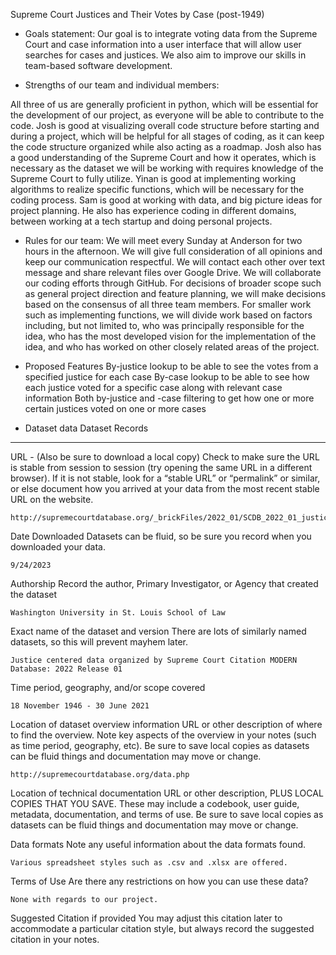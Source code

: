 ﻿Supreme Court Justices and Their Votes by Case (post-1949)






* Goals statement:
Our goal is to integrate voting data from the Supreme Court and case information into a user interface that will allow user searches for cases and justices. 
We also aim to improve our skills in team-based software development.






* Strengths of our team and individual members:


All three of us are generally proficient in python, which will be essential for the development of our project, as everyone will be able to contribute to the code. 
Josh is good at visualizing overall code structure before starting and during a project, which will be helpful for all stages of coding, 
as it can keep the code structure organized while also acting as a roadmap. 
Josh also has a good understanding of the Supreme Court and how it operates, which is necessary as the dataset we will be working with requires 
knowledge of the Supreme Court to fully utilize. 
Yinan is good at implementing working algorithms to realize specific functions, which will be necessary for the coding process. 
Sam is good at working with data, and big picture ideas for project planning. 
He also has experience coding in different domains, between working at a tech startup and doing personal projects.




* Rules for our team:
We will meet every Sunday at Anderson for two hours in the afternoon. 
We will give full consideration of all opinions and keep our communication respectful.
We will contact each other over text message and share relevant files over Google Drive.
We will collaborate our coding efforts through GitHub.
For decisions of broader scope such as general project direction and feature planning, we will make decisions based on the consensus of all three team members.
For smaller work such as implementing functions, we will divide work based on factors including, 
but not limited to, who was principally responsible for the idea, who has the most developed vision for the implementation of the idea, 
and who has worked on other closely related areas of the project.


* Proposed Features
By-justice lookup to be able to see the votes from a specified justice for each case
By-case lookup to be able to see how each justice voted for a specific case along with relevant case information
Both by-justice and -case filtering to get how one or more certain justices voted on one or more cases

* Dataset data
Dataset Records
________________






URL - (Also be sure to download a local copy)
Check to make sure the URL is stable from session to session (try opening the same URL in a different browser). If it is not stable, look for a “stable URL” or “permalink” or similar, or else document how you arrived at your data from the most recent stable URL on the website.


	http://supremecourtdatabase.org/_brickFiles/2022_01/SCDB_2022_01_justiceCentered_Citation.xlsx.zip




Date Downloaded
Datasets can be fluid, so be sure you record when you downloaded your data.


	9/24/2023


Authorship
Record the author, Primary Investigator, or Agency that created the dataset


	Washington University in St. Louis School of Law


Exact name of the dataset and version
There are lots of similarly named datasets, so this will prevent mayhem later.


	Justice centered data organized by Supreme Court Citation MODERN Database: 2022 Release 01




Time period, geography, and/or scope covered


	18 November 1946 - 30 June 2021


Location of dataset overview information
URL or other description of where to find the overview. Note key aspects of the overview in your notes (such as time period, geography, etc). Be sure to save local copies as datasets can be fluid things and documentation may move or change.


	http://supremecourtdatabase.org/data.php
	
	
Location of technical documentation
URL or other description, PLUS LOCAL COPIES THAT YOU SAVE. These may include a codebook, user guide, metadata, documentation, and terms of use. Be sure to save local copies as datasets can be fluid things and documentation may move or change.






Data formats
Note any useful information about the data formats found.




	Various spreadsheet styles such as .csv and .xlsx are offered.


Terms of Use
Are there any restrictions on how you can use these data?


	None with regards to our project.
	
	
Suggested Citation if provided
You may adjust this citation later to accommodate a particular citation style, but always record the suggested citation in your notes.